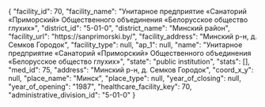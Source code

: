 {
    "facility_id": 70,
    "facility_name": "Унитарное предприятие «Санаторий «Приморский» Общественного объединения «Белорусское общество глухих»",
    "district_id": "5-01-0",
    "district_name": "Минский район",
    "facility_url": "https:\/\/sanprimorski.by\/",
    "facility_address": "Минский р-н, д. Семков Городок",
    "facility_type": null,
    "ap_1": null,
    "name": "Унитарное предприятие «Санаторий «Приморский» Общественного объединения «Белорусское общество глухих»",
    "state": "public institution",
    "stats": [],
    "med_id": 75,
    "address": "Минский р-н, д. Семков Городок",
    "coord_x_y": null,
    "place_name": "Минск",
    "place_type": null,
    "year_of_closing": null,
    "year_of_opening": "1987",
    "healthcare_facility_key": 70,
    "administrative_division_id": "5-01-0"
}